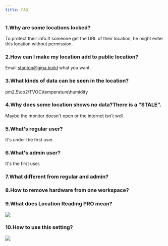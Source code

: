 ```yaml
---
title: FAQ
---
```

 
### 1.Why are some locations locked? 

To protect their info.If someone get the URL of their location, he might enter this location without permission.  
    
### 2.How can I make my location add to public location?  
   
Email stanton@giga.build what you want.    

### 3.What kinds of data can be seen in the location?  
  
pm2.5\co2\TVOC\temperature\humidity  
  
### 4.Why does some location shows no data?There is a "STALE".
  
Maybe the monitor doesn't open or the internet isn't well.

### 5.What's regular user?  
  
It's under the first user.
 
### 6.What's admin user?  
  
It's the first user.
 
### 7.What different from regular and admin? 
  
### 8.How to remove hardware from one workspace?  

### 9.What does Location Reading PRO mean? 

![](https://cloud.githubusercontent.com/assets/26155270/23791114/c9159054-05bc-11e7-868f-cc298c9b08df.jpg)
 

### 10.How to use this setting?  

![](https://cloud.githubusercontent.com/assets/26155270/23791310/6b21df7e-05bd-11e7-88f6-87363a4784cd.jpg)










